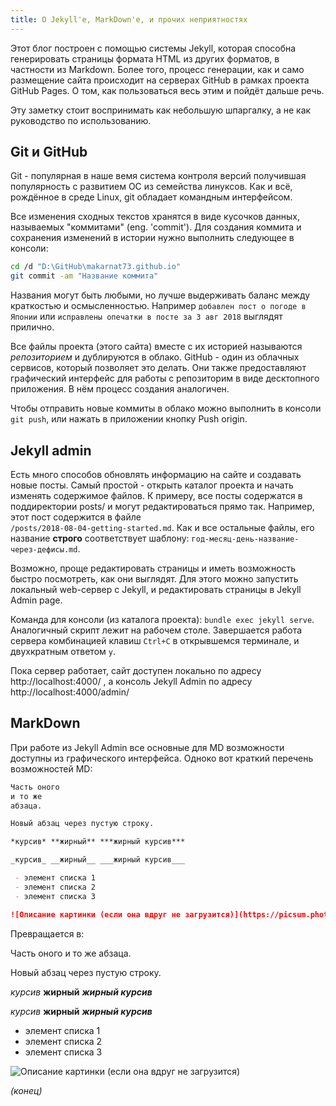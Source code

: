 ```yaml
---
title: О Jekyll'е, MarkDown'е, и прочих неприятностях
---
```


Этот блог построен с помощью системы Jekyll, которая способна генерировать страницы  формата HTML из
других форматов, в частности из Markdown. Более того, процесс  генерации, как и само размещение
сайта происходит на серверах GitHub в рамках проекта GitHub Pages. 
О том, как пользоваться весь этим и пойдёт дальше речь.

Эту заметку стоит воспринимать как небольшую шпаргалку, а не как руководство по использованию.

## Git и GitHub

Git - популярная в наше вемя система контроля версий получившая популярность с развитием ОС из
семейства линуксов. Как и всё, рождённое в среде Linux, git обладает командным интерфейсом.

Все изменения сходных текстов хранятся в виде кусочков данных, называемых "коммитами" (eng.
'commit'). Для создания коммита и сохранения изменений в истории нужно выполнить следующее в
консоли:

```bash
cd /d "D:\GitHub\makarnat73.github.io"
git commit -am "Название коммита"
```

Названия могут быть любыми, но лучше выдерживать баланс между краткостью и  осмысленностью. Например
`добавлен пост о погоде в Японии` или  `исправлены опечатки в посте за 3 авг 2018` выглядят
прилично.

Все файлы проекта (этого сайта) вместе с их историей называются *репозиторием* и дублируются в
облако. GitHub - один из облачных сервисов, который позволяет это делать. Они также предоставляют
графический интерфейс для работы с репозиторим в виде десктопного приложения. В нём процесс создания
аналогичен.

Чтобы отправить новые коммиты в облако можно выполнить в консоли `git push`,  или нажать в
приложении кнопку Push origin.

## Jekyll admin

Есть много способов обновлять информацию на сайте и создавать новые посты. Самый простой - открыть
каталог проекта и начать изменять содержимое файлов. К примеру, все посты содержатся в поддиректории
posts/ и могут редактироваться прямо так. Например, этот пост содержится в файле  
`/posts/2018-08-04-getting-started.md`. 
Как и все остальные файлы, его название  **строго** соответствует шаблону:
`год-месяц-день-название-через-дефисы.md`.

Возможно, проще редактировать страницы и иметь возможность быстро посмотреть, как они выглядят.  Для
этого можно запустить локальный web-сервер с Jekyll, и редактировать страницы в Jekyll Admin page.

Команда для консоли (из каталога проекта): `bundle exec jekyll serve`. Аналогичный скрипт лежит на
рабочем столе. Завершается работа сервера комбинацией клавиш `Ctrl+C` в открывшемся терминале, и
двухкратным ответом  `y`.

Пока сервер работает, сайт доступен локально по адресу http://localhost:4000/ , а консоль Jekyll
Admin  по адресу http://localhost:4000/admin/

## MarkDown

При работе из Jekyll Admin все основные для MD возможности доступны из графического интерфейса.
Одноко вот краткий перечень возможностей MD:

```markdown
Часть оного
и то же 
абзаца.

Новый абзац через пустую строку.

*курсив* **жирный** ***жирный курсив***

_курсив_ __жирный__ ___жирный курсив___

 - элемент списка 1
 - элемент списка 2
 - элемент списка 3

![Описание картинки (если она вдруг не загрузится)](https://picsum.photos/200/300)

```

Превращается в:

Часть оного
и то же 
абзаца.

Новый абзац через пустую строку.

*курсив* **жирный** ***жирный курсив***

_курсив_ __жирный__ ___жирный курсив___

 - элемент списка 1
 - элемент списка 2
 - элемент списка 3

![Описание картинки (если она вдруг не загрузится)](https://picsum.photos/200/300)

 _(конец)_